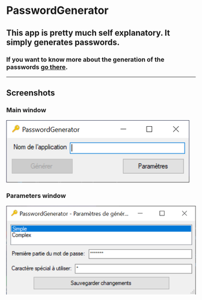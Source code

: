 # PasswordGenerator

## This app is pretty much self explanatory. It simply generates passwords.

### If you want to know more about the generation of the passwords [go there](https://github.com/DrKrusto/WebPasswordGenerator).

---

## Screenshots

### Main window
![MainWindow](IMG/MainWindow.PNG)

### Parameters window
![ParametersWindow](IMG/Parameters.PNG)